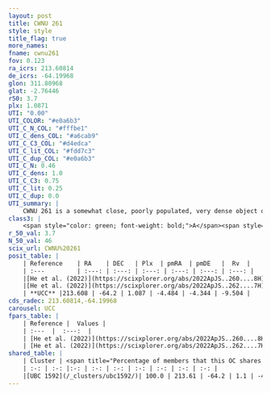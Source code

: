 ```yaml
---
layout: post
title: CWNU 261
style: style
title_flag: true
more_names: 
fname: cwnu261
fov: 0.123
ra_icrs: 213.60814
de_icrs: -64.19968
glon: 311.80968
glat: -2.76446
r50: 3.7
plx: 1.0871
UTI: "0.00"
UTI_COLOR: "#e0a6b3"
UTI_C_N_COL: "#fffbe1"
UTI_C_dens_COL: "#a6cab9"
UTI_C_C3_COL: "#d4edca"
UTI_C_lit_COL: "#fdd7c3"
UTI_C_dup_COL: "#e0a6b3"
UTI_C_N: 0.46
UTI_C_dens: 1.0
UTI_C_C3: 0.75
UTI_C_lit: 0.25
UTI_C_dup: 0.0
UTI_summary: |
    CWNU 261 is a somewhat close, poorly populated, very dense object of high C3 quality. It was recently reported in the literature.<br><br><span style="color: #99180f; font-weight: bold;">Warning: </span>This is very likely a duplicate object, which shares a large percentage of members with at least one previously reported entry.
class3: |
    <span style="color: green; font-weight: bold;">A</span><span style="color: #FFC300; font-weight: bold;">B</span>
r_50_val: 3.7
N_50_val: 46
scix_url: CWNU%20261
posit_table: |
    | Reference    | RA    | DEC   | Plx  | pmRA  | pmDE   |  Rv  |
    | :---         | :---: | :---: | :---: | :---: | :---: | :---: |
    |[He et al. (2022)](https://scixplorer.org/abs/2022ApJS..260....8H) | 213.6 | -64.196 | 1.09 | -4.46 | -4.32 | -- |
    |[He et al. (2022)](https://scixplorer.org/abs/2022ApJS..262....7H) | 213.591 | -64.196 | 1.087 | -4.508 | -4.355 | -- |
    | **UCC** |213.608 | -64.2 | 1.087 | -4.484 | -4.344 | -9.504 | 
cds_radec: 213.60814,-64.19968
carousel: UCC
fpars_table: |
    | Reference |  Values |
    | :---  |  :---:  |
    | [He et al. (2022)](https://scixplorer.org/abs/2022ApJS..260....8H) | `AG=0.75, m-M=9.8, logAge=7.8, Z=0.022` |
    | [He et al. (2022)](https://scixplorer.org/abs/2022ApJS..262....7H) | `A0=1.1, logAge=7.65` |
shared_table: |
    | Cluster | <span title="Percentage of members that this OC shares with the ones listed">%</span>   | RA   | DEC   | Plx   | pmRA  | pmDE  | Rv | UTI |
    | :-: | :-: |:-: | :-: | :-: | :-: | :-: | :-: | :-: |
    |[UBC 1592](/_clusters/ubc1592/)| 100.0 | 213.61 | -64.2 | 1.1 | -4.48 | -4.33 | -9.56 |0.65 |
---
```

